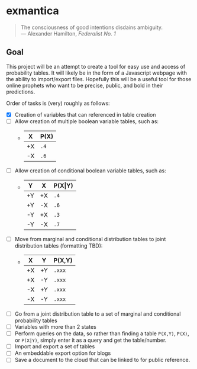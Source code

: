 # exmantica

> The consciousness of good intentions disdains ambiguity. <br> — Alexander Hamilton, _Federalist No. 1_

## Goal

This project will be an attempt to create a tool for easy use and access of probability tables. It will likely be in the form of a Javascript webpage with the ability to import/export files. Hopefully this will be a useful tool for those online prophets who want to be precise, public, and bold in their predictions. 

Order of tasks is (very) roughly as follows:

- [x] Creation of variables that can referenced in table creation
- [ ] Allow creation of multiple boolean variable tables, such as:
  - |X|P(X)|
    |-|-|
    |+X|`.4`|
    |-X|`.6`|
- [ ] Allow creation of conditional boolean variable tables, such as:
  - |Y|X|P(X\|Y)|
    |-|-|------|
    |+Y|+X|`.4`
    |+Y|-X|`.6`
    |-Y|+X|`.3`
    |-Y|-X|`.7`
- [ ] Move from marginal and conditional distribution tables to joint distribution tables (formatting TBD):
  - |X|Y|P(X,Y)|
    |-|-|-|
    |+X|+Y|`.xxx`
    |+X|-Y|`.xxx`
    |-X|+Y|`.xxx`
    |-X|-Y|`.xxx`
- [ ] Go from a joint distribution table to a set of marginal and conditional probability tables
- [ ] Variables with more than 2 states
- [ ] Perform queries on the data, so rather than finding a table `P(X,Y)`, `P(X)`, or `P(X|Y)`, simply enter it as a query and get the table/number.
- [ ] Import and export a set of tables
- [ ] An embeddable export option for blogs
- [ ] Save a document to the cloud that can be linked to for public reference.
